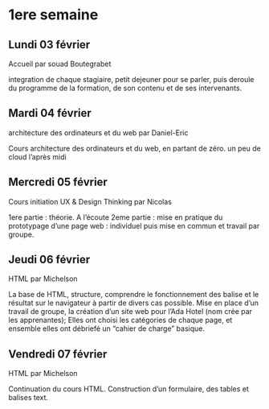 # 1ere semaine

## Lundi 03 février

Accueil par souad Boutegrabet

integration de chaque stagiaire, petit dejeuner pour se parler, puis deroule du programme de la formation, de son contenu et de ses intervenants.

## Mardi 04 février

architecture des ordinateurs et du web par Daniel-Eric


Cours architecture des ordinateurs et du web, en partant de zéro. un peu de cloud l’après midi


## Mercredi 05 février

Cours initiation UX & Design Thinking par Nicolas

1ere partie : théorie. A l’écoute
2eme partie : mise en pratique du prototypage d’une page web : individuel puis mise en commun et travail par groupe.


## Jeudi 06 février

HTML par Michelson


La base de HTML, structure, comprendre le fonctionnement des balise et le résultat sur le navigateur à partir de divers cas possible.
Mise en place d’un travail de groupe, la création d’un site web pour l’Ada Hotel (nom crée par les apprenantes);
Elles ont choisi les catégories de chaque page, et ensemble elles ont débriefé un “cahier de charge” basique. 


## Vendredi 07 février

HTML par Michelson

Continuation du cours HTML. Construction d’un formulaire, des tables et balises text.

